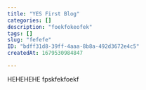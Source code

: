 ```yaml
---
title: "YES First Blog"
categories: []
description: "foekfokeofek"
tags: []
slug: "fefefe"
ID: "bdff31d8-39ff-4aaa-8b8a-492d3672e4c5"
createdAt: 1679530984847

---
```

HEHEHEHE
fpskfekfoekf